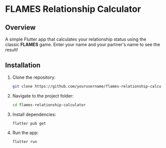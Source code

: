 # FLAMES Relationship Calculator

## Overview
A simple Flutter app that calculates your relationship status using the classic **FLAMES** game. Enter your name and your partner's name to see the result!

## Installation
1. Clone the repository:
   ```sh
   git clone https://github.com/yourusername/flames-relationship-calculator.git

2. Navigate to the project folder:
   ```sh
   cd flames-relationship-calculator

3. Install dependencies:
   ```sh
   flutter pub get

4. Run the app:
   ```sh
   flutter run
